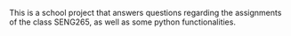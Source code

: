 This is a school project that answers questions regarding the assignments of the class SENG265, as well as some python functionalities.

